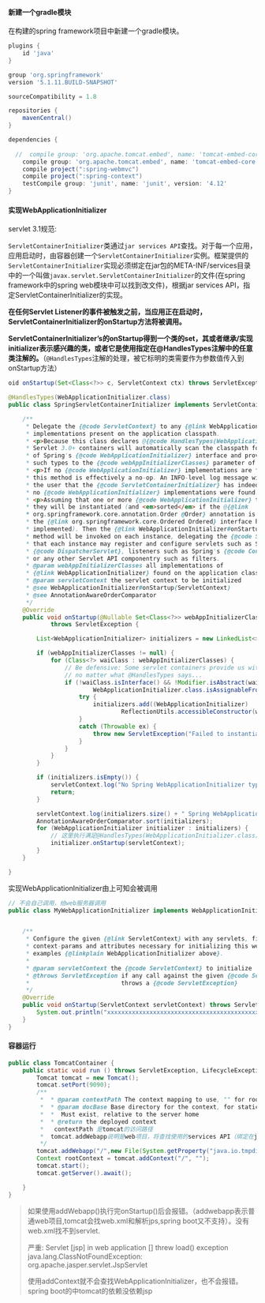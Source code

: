 #### 新建一个gradle模块

在构建的spring framework项目中新建一个gradle模块。

```groovy
plugins {
    id 'java'
}

group 'org.springframework'
version '5.1.11.BUILD-SNAPSHOT'

sourceCompatibility = 1.8

repositories {
    mavenCentral()
}

dependencies {
   
  //  compile group: 'org.apache.tomcat.embed', name: 'tomcat-embed-core', version: '9.0.27' 
    compile group: 'org.apache.tomcat.embed', name: 'tomcat-embed-core', version: '8.5.47'
    compile project(":spring-webmvc")
    compile project(":spring-context")
    testCompile group: 'junit', name: 'junit', version: '4.12'
}

```

#### 实现WebApplicationInitializer

servlet 3.1规范:

`ServletContainerInitializer`类通过`jar services API`查找。对于每一个应用，应用启动时，由容器创建一个`ServletContainerInitializer`实例。框架提供的`ServletContainerInitializer`实现必须绑定在jar包的META-INF/services目录中的一个叫做`javax.servlet.ServletContainerInitializer`的文件(在spring framework中的spring web模块中可以找到改文件)，根据jar services API，指定ServletContainerInitializer的实现。

**在任何Servlet Listener的事件被触发之前，当应用正在启动时，ServletContainerInitializer的onStartup方法将被调用。**

**ServletContainerInitializer’s的onStartup得到一个类的set，其或者继承/实现initializer表示感兴趣的类，或者它是使用指定在@HandlesTypes注解中的任意类注解的。**（`@HandlesTypes`注解的处理，被它标明的类需要作为参数值传入到onStartup方法）

```java
oid onStartup(Set<Class<?>> c, ServletContext ctx) throws ServletException;
```

```java
@HandlesTypes(WebApplicationInitializer.class)
public class SpringServletContainerInitializer implements ServletContainerInitializer {

	/**
	 * Delegate the {@code ServletContext} to any {@link WebApplicationInitializer}
	 * implementations present on the application classpath.
	 * <p>Because this class declares @{@code HandlesTypes(WebApplicationInitializer.class)},
	 * Servlet 3.0+ containers will automatically scan the classpath for implementations
	 * of Spring's {@code WebApplicationInitializer} interface and provide the set of all
	 * such types to the {@code webAppInitializerClasses} parameter of this method.
	 * <p>If no {@code WebApplicationInitializer} implementations are found on the classpath,
	 * this method is effectively a no-op. An INFO-level log message will be issued notifying
	 * the user that the {@code ServletContainerInitializer} has indeed been invoked but that
	 * no {@code WebApplicationInitializer} implementations were found.
	 * <p>Assuming that one or more {@code WebApplicationInitializer} types are detected,
	 * they will be instantiated (and <em>sorted</em> if the @{@link
	 * org.springframework.core.annotation.Order @Order} annotation is present or
	 * the {@link org.springframework.core.Ordered Ordered} interface has been
	 * implemented). Then the {@link WebApplicationInitializer#onStartup(ServletContext)}
	 * method will be invoked on each instance, delegating the {@code ServletContext} such
	 * that each instance may register and configure servlets such as Spring's
	 * {@code DispatcherServlet}, listeners such as Spring's {@code ContextLoaderListener},
	 * or any other Servlet API componentry such as filters.
	 * @param webAppInitializerClasses all implementations of
	 * {@link WebApplicationInitializer} found on the application classpath
	 * @param servletContext the servlet context to be initialized
	 * @see WebApplicationInitializer#onStartup(ServletContext)
	 * @see AnnotationAwareOrderComparator
	 */
	@Override
	public void onStartup(@Nullable Set<Class<?>> webAppInitializerClasses, ServletContext servletContext)
			throws ServletException {

		List<WebApplicationInitializer> initializers = new LinkedList<>();

		if (webAppInitializerClasses != null) {
			for (Class<?> waiClass : webAppInitializerClasses) {
				// Be defensive: Some servlet containers provide us with invalid classes,
				// no matter what @HandlesTypes says...
				if (!waiClass.isInterface() && !Modifier.isAbstract(waiClass.getModifiers()) &&
						WebApplicationInitializer.class.isAssignableFrom(waiClass)) {
					try {
						initializers.add((WebApplicationInitializer)
								ReflectionUtils.accessibleConstructor(waiClass).newInstance());
					}
					catch (Throwable ex) {
						throw new ServletException("Failed to instantiate WebApplicationInitializer class", ex);
					}
				}
			}
		}

		if (initializers.isEmpty()) {
			servletContext.log("No Spring WebApplicationInitializer types detected on classpath");
			return;
		}

		servletContext.log(initializers.size() + " Spring WebApplicationInitializers detected on classpath");
		AnnotationAwareOrderComparator.sort(initializers);
		for (WebApplicationInitializer initializer : initializers) {
            // 这里执行满足@HandlesTypes(WebApplicationInitializer.class)传过来的类
			initializer.onStartup(servletContext);
		}
	}

}
```

实现WebApplicationInitializer由上可知会被调用

```java
// 不会自己调用，给web服务器调用
public class MyWebApplicationInitializer implements WebApplicationInitializer {


	/**
	 * Configure the given {@link ServletContext} with any servlets, filters, listeners
	 * context-params and attributes necessary for initializing this web application. See
	 * examples {@linkplain WebApplicationInitializer above}.
	 *
	 * @param servletContext the {@code ServletContext} to initialize
	 * @throws ServletException if any call against the given {@code ServletContext}
	 *                          throws a {@code ServletException}
	 */
	@Override
	public void onStartup(ServletContext servletContext) throws ServletException {
		System.out.println("xxxxxxxxxxxxxxxxxxxxxxxxxxxxxxxxxxxxxxxxxxxx");
	}
}
```

#### 容器运行

```java
public class TomcatContainer {
	public static void run () throws ServletException, LifecycleException{
		Tomcat tomcat = new Tomcat();
		tomcat.setPort(9090);
		/**
		 *  * @param contextPath The context mapping to use, "" for root context.
		 *  * @param docBase Base directory for the context, for static files.
		 *  *  Must exist, relative to the server home
		 *  * @return the deployed context
		 *   contextPath 是tomcat的访问路径
		 *	tomcat.addWebapp说明是web项目，将查找使用的services API（绑定在jar包中的META-INF/services目录中的一个叫做javax.servlet.ServletContainerInitializer的文件，最终会调用到 WebApplicationInitializer实现类。
		 */
		tomcat.addWebapp("/",new File(System.getProperty("java.io.tmpdir")).getAbsolutePath());
		Context rootContext = tomcat.addContext("/", "");
		tomcat.start();
		tomcat.getServer().await();

	}
}
```

> 如果使用addWebapp()执行完onStartup()后会报错。（addwebapp表示普通web项目,tomcat会找web.xml和解析jps,spring boot又不支持）。没有web.xml找不到servlet.
>
> 严重: Servlet [jsp] in web application [] threw load() exception
> java.lang.ClassNotFoundException: org.apache.jasper.servlet.JspServlet
>
> 使用addContext就不会查找WebApplicationInitializer，也不会报错。spring boot的中tomcat的依赖没依赖jsp